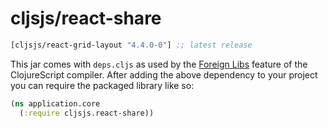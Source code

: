 # cljsjs/react-share

[](dependency)
```clojure
[cljsjs/react-grid-layout "4.4.0-0"] ;; latest release
```
[](/dependency)

This jar comes with `deps.cljs` as used by the [Foreign Libs][flibs] feature
of the ClojureScript compiler. After adding the above dependency to your project
you can require the packaged library like so:

```clojure
(ns application.core
  (:require cljsjs.react-share))
```

[flibs]: https://clojurescript.org/reference/packaging-foreign-deps
